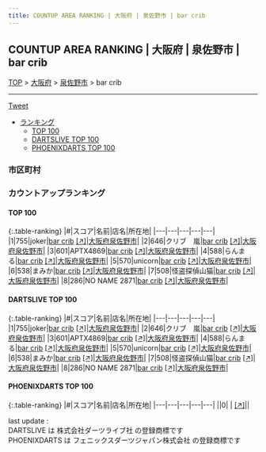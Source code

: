 ```yaml
---
title: COUNTUP AREA RANKING | 大阪府 | 泉佐野市 | bar crib
---
```

## COUNTUP AREA RANKING | 大阪府 | 泉佐野市 | bar crib

[TOP](/darts/rank/) > [大阪府](/darts/rank/大阪府/) > [泉佐野市](/darts/rank/大阪府/泉佐野市/) > bar crib

___

<a href="https://twitter.com/share?ref_src=twsrc%5Etfw" data-text="COUNTUP AREA RANKING | 大阪府泉佐野市bar crib" class="twitter-share-button" data-hashtags="DARTSLIVE,PHOENIXDARTS,darts,ダーツ" data-show-count="false">Tweet</a>

* [ランキング](#カウントアップランキング)
    * [TOP 100](#top-100)
    * [DARTSLIVE TOP 100](#dartslive-top-100)
    * [PHOENIXDARTS TOP 100](#phoenixdarts-top-100)

### 市区町村

<ul>

</ul>

### カウントアップランキング

#### TOP 100



{:.table-ranking}
|#|スコア|名前|店名|所在地|
|---|---|---|---|---|
|1|755|<span class="rank-name-dl">joker</span>|<a href="/darts/rank/shops/fccebe2c323e33180d9b047a20a7ba1e.html">bar crib</a> <a href="https://search.dartslive.com/jp/shop/fccebe2c323e33180d9b047a20a7ba1e">[↗]</a>|<a href="/darts/rank/大阪府/泉佐野市">大阪府泉佐野市</a>|
|2|646|<span class="rank-name-dl">クリブ　嵐</span>|<a href="/darts/rank/shops/fccebe2c323e33180d9b047a20a7ba1e.html">bar crib</a> <a href="https://search.dartslive.com/jp/shop/fccebe2c323e33180d9b047a20a7ba1e">[↗]</a>|<a href="/darts/rank/大阪府/泉佐野市">大阪府泉佐野市</a>|
|3|601|<span class="rank-name-dl">APTX4869</span>|<a href="/darts/rank/shops/fccebe2c323e33180d9b047a20a7ba1e.html">bar crib</a> <a href="https://search.dartslive.com/jp/shop/fccebe2c323e33180d9b047a20a7ba1e">[↗]</a>|<a href="/darts/rank/大阪府/泉佐野市">大阪府泉佐野市</a>|
|4|588|<span class="rank-name-dl">らんまる</span>|<a href="/darts/rank/shops/fccebe2c323e33180d9b047a20a7ba1e.html">bar crib</a> <a href="https://search.dartslive.com/jp/shop/fccebe2c323e33180d9b047a20a7ba1e">[↗]</a>|<a href="/darts/rank/大阪府/泉佐野市">大阪府泉佐野市</a>|
|5|570|<span class="rank-name-dl">unicorn</span>|<a href="/darts/rank/shops/fccebe2c323e33180d9b047a20a7ba1e.html">bar crib</a> <a href="https://search.dartslive.com/jp/shop/fccebe2c323e33180d9b047a20a7ba1e">[↗]</a>|<a href="/darts/rank/大阪府/泉佐野市">大阪府泉佐野市</a>|
|6|538|<span class="rank-name-dl">まみか</span>|<a href="/darts/rank/shops/fccebe2c323e33180d9b047a20a7ba1e.html">bar crib</a> <a href="https://search.dartslive.com/jp/shop/fccebe2c323e33180d9b047a20a7ba1e">[↗]</a>|<a href="/darts/rank/大阪府/泉佐野市">大阪府泉佐野市</a>|
|7|508|<span class="rank-name-dl">怪盗探偵山猫</span>|<a href="/darts/rank/shops/fccebe2c323e33180d9b047a20a7ba1e.html">bar crib</a> <a href="https://search.dartslive.com/jp/shop/fccebe2c323e33180d9b047a20a7ba1e">[↗]</a>|<a href="/darts/rank/大阪府/泉佐野市">大阪府泉佐野市</a>|
|8|286|<span class="rank-name-dl">NO NAME 2871</span>|<a href="/darts/rank/shops/fccebe2c323e33180d9b047a20a7ba1e.html">bar crib</a> <a href="https://search.dartslive.com/jp/shop/fccebe2c323e33180d9b047a20a7ba1e">[↗]</a>|<a href="/darts/rank/大阪府/泉佐野市">大阪府泉佐野市</a>|


#### DARTSLIVE TOP 100



{:.table-ranking}
|#|スコア|名前|店名|所在地|
|---|---|---|---|---|
|1|755|<span class="rank-name-dl">joker</span>|<a href="/darts/rank/shops/fccebe2c323e33180d9b047a20a7ba1e.html">bar crib</a> <a href="https://search.dartslive.com/jp/shop/fccebe2c323e33180d9b047a20a7ba1e">[↗]</a>|<a href="/darts/rank/大阪府/泉佐野市">大阪府泉佐野市</a>|
|2|646|<span class="rank-name-dl">クリブ　嵐</span>|<a href="/darts/rank/shops/fccebe2c323e33180d9b047a20a7ba1e.html">bar crib</a> <a href="https://search.dartslive.com/jp/shop/fccebe2c323e33180d9b047a20a7ba1e">[↗]</a>|<a href="/darts/rank/大阪府/泉佐野市">大阪府泉佐野市</a>|
|3|601|<span class="rank-name-dl">APTX4869</span>|<a href="/darts/rank/shops/fccebe2c323e33180d9b047a20a7ba1e.html">bar crib</a> <a href="https://search.dartslive.com/jp/shop/fccebe2c323e33180d9b047a20a7ba1e">[↗]</a>|<a href="/darts/rank/大阪府/泉佐野市">大阪府泉佐野市</a>|
|4|588|<span class="rank-name-dl">らんまる</span>|<a href="/darts/rank/shops/fccebe2c323e33180d9b047a20a7ba1e.html">bar crib</a> <a href="https://search.dartslive.com/jp/shop/fccebe2c323e33180d9b047a20a7ba1e">[↗]</a>|<a href="/darts/rank/大阪府/泉佐野市">大阪府泉佐野市</a>|
|5|570|<span class="rank-name-dl">unicorn</span>|<a href="/darts/rank/shops/fccebe2c323e33180d9b047a20a7ba1e.html">bar crib</a> <a href="https://search.dartslive.com/jp/shop/fccebe2c323e33180d9b047a20a7ba1e">[↗]</a>|<a href="/darts/rank/大阪府/泉佐野市">大阪府泉佐野市</a>|
|6|538|<span class="rank-name-dl">まみか</span>|<a href="/darts/rank/shops/fccebe2c323e33180d9b047a20a7ba1e.html">bar crib</a> <a href="https://search.dartslive.com/jp/shop/fccebe2c323e33180d9b047a20a7ba1e">[↗]</a>|<a href="/darts/rank/大阪府/泉佐野市">大阪府泉佐野市</a>|
|7|508|<span class="rank-name-dl">怪盗探偵山猫</span>|<a href="/darts/rank/shops/fccebe2c323e33180d9b047a20a7ba1e.html">bar crib</a> <a href="https://search.dartslive.com/jp/shop/fccebe2c323e33180d9b047a20a7ba1e">[↗]</a>|<a href="/darts/rank/大阪府/泉佐野市">大阪府泉佐野市</a>|
|8|286|<span class="rank-name-dl">NO NAME 2871</span>|<a href="/darts/rank/shops/fccebe2c323e33180d9b047a20a7ba1e.html">bar crib</a> <a href="https://search.dartslive.com/jp/shop/fccebe2c323e33180d9b047a20a7ba1e">[↗]</a>|<a href="/darts/rank/大阪府/泉佐野市">大阪府泉佐野市</a>|


#### PHOENIXDARTS TOP 100



{:.table-ranking}
|#|スコア|名前|店名|所在地|
|---|---|---|---|---|
||0|<span class="rank-name-dl"> </span>|<a href="/darts/rank/shops/.html"></a> <a href="">[↗]</a>|<a href="/darts/rank//"></a>|


<div class="footer border-top border-gray-light mt-5 pt-3 text-right text-gray">
    last update : <span style="font-weight: italic" id="foot_last_modified"></span><br />
    DARTSLIVE は 株式会社ダーツライブ社 の登録商標です<br />
    PHOENIXDARTS は フェニックスダーツジャパン株式会社 の登録商標です<br />
</div>

<script src="https://cdnjs.cloudflare.com/ajax/libs/jquery.tablesorter/2.31.3/js/jquery.tablesorter.min.js" integrity="sha512-qzgd5cYSZcosqpzpn7zF2ZId8f/8CHmFKZ8j7mU4OUXTNRd5g+ZHBPsgKEwoqxCtdQvExE5LprwwPAgoicguNg==" crossorigin="anonymous" referrerpolicy="no-referrer"></script>
<link rel="stylesheet" href="https://cdnjs.cloudflare.com/ajax/libs/jquery.tablesorter/2.31.3/css/theme.default.min.css" integrity="sha512-wghhOJkjQX0Lh3NSWvNKeZ0ZpNn+SPVXX1Qyc9OCaogADktxrBiBdKGDoqVUOyhStvMBmJQ8ZdMHiR3wuEq8+w==" crossorigin="anonymous" referrerpolicy="no-referrer" />
<script>
$(function() {
    $(".table-ranking").tablesorter({sortList:[[0, 0]]});
    $("#foot_last_modified").text(formatDate(new Date(document.lastModified), 'yyyy-MM-dd HH:mm:ss'));
});
</script>

<script async src="https://platform.twitter.com/widgets.js" charset="utf-8"></script>